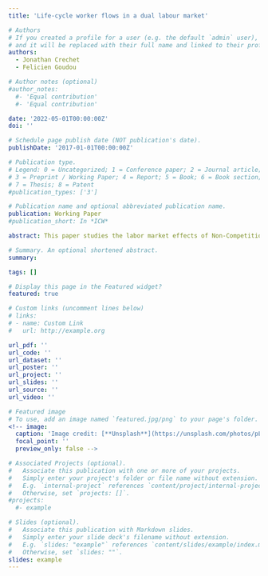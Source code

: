 ```yaml
---
title: 'Life-cycle worker flows in a dual labour market'

# Authors
# If you created a profile for a user (e.g. the default `admin` user), write the username (folder name) here
# and it will be replaced with their full name and linked to their profile.
authors:
  - Jonathan Crechet
  - Felicien Goudou

# Author notes (optional)
#author_notes:
  #- 'Equal contribution'
  #- 'Equal contribution'

date: '2022-05-01T00:00:00Z'
doi: ''

# Schedule page publish date (NOT publication's date).
publishDate: '2017-01-01T00:00:00Z'

# Publication type.
# Legend: 0 = Uncategorized; 1 = Conference paper; 2 = Journal article;
# 3 = Preprint / Working Paper; 4 = Report; 5 = Book; 6 = Book section;
# 7 = Thesis; 8 = Patent
#publication_types: ['3']

# Publication name and optional abbreviated publication name.
publication: Working Paper
#publication_short: In *ICW*

abstract: This paper studies the labor market effects of Non-Competition Agreements (NCAs) that constrain employee mobility, in a search model featuring random hiring and endogenous separation. As Non-competition clauses limit the job opportunities of the worker, an unemployed worker bound by NCAs has a lower job finding rate relative to the one unconstrained. Moreover, since NCAs encourage firm investment by lengthening job tenure, they are preferably chosen by firms and therefore induce the latter to open vacancies in the economy with a higher probability of signing NCAs. Hence, on the one hand, the average job finding rate increases with NCAs incidence through higher labor tightness. On the other hand, higher NCAs incidence raises the proportion of job seekers constrained by NCAs, making tough vacancy filling. Therefore the average job finding rate drops through decreasing labor tightness. The model calibrated to the US economy implies a decreasing job finding rate with NCAs incidence, consistent with evidence found in the US data. This fact appears as a trade-off for a lower job separation rate and higher firm investment in worker human capital implied by higher NCAs incidence. In equilibrium, the model predicts a higher unemployment rate associated with higher enforceable NCAs incidence in the economy. In addition, the paper shows that a restriction on the NCAs duration is welfare improving.

# Summary. An optional shortened abstract.
summary:

tags: []

# Display this page in the Featured widget?
featured: true

# Custom links (uncomment lines below)
# links:
# - name: Custom Link
#   url: http://example.org

url_pdf: ''
url_code: ''
url_dataset: ''
url_poster: ''
url_project: ''
url_slides: ''
url_source: ''
url_video: ''

# Featured image
# To use, add an image named `featured.jpg/png` to your page's folder.
<!-- image:
  caption: 'Image credit: [**Unsplash**](https://unsplash.com/photos/pLCdAaMFLTE)'
  focal_point: ''
  preview_only: false -->

# Associated Projects (optional).
#   Associate this publication with one or more of your projects.
#   Simply enter your project's folder or file name without extension.
#   E.g. `internal-project` references `content/project/internal-project/index.md`.
#   Otherwise, set `projects: []`.
#projects:
  #- example

# Slides (optional).
#   Associate this publication with Markdown slides.
#   Simply enter your slide deck's filename without extension.
#   E.g. `slides: "example"` references `content/slides/example/index.md`.
#   Otherwise, set `slides: ""`.
slides: example
---
```


<!-- {{% callout note %}}
Click the _Cite_ button above to demo the feature to enable visitors to import publication metadata into their reference management software.
{{% /callout %}}

{{% callout note %}}
Create your slides in Markdown - click the _Slides_ button to check out the example.
{{% /callout %}}

Supplementary notes can be added here, including [code, math, and images](https://wowchemy.com/docs/writing-markdown-latex/). -->
